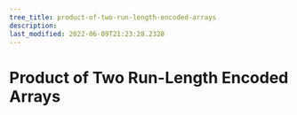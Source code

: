```yaml
---
tree_title: product-of-two-run-length-encoded-arrays
description: 
last_modified: 2022-06-09T21:23:28.2328
---
```


# Product of Two Run-Length Encoded Arrays
